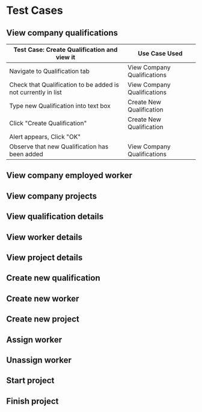 # Test Cases

## View company qualifications
| Test Case: Create Qualification and view it | Use Case Used |
|--|--|
| Navigate to Qualification tab | View Company Qualifications |
| Check that Qualification to be added is not currently in list | View Company Qualifications | 
| Type new Qualification into text box | Create New Qualification |
| Click "Create Qualification" | Create New Qualification |
| Alert appears, Click "OK" | |
| Observe that new Qualification has been added | View Company Qualifications |

## View company employed worker

## View company projects

## View qualification details

## View worker details

## View project details

## Create new qualification

## Create new worker

## Create new project

## Assign worker

## Unassign worker

## Start project

## Finish project 
